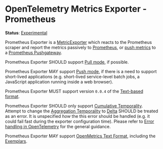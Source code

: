 # OpenTelemetry Metrics Exporter - Prometheus

**Status**: [Experimental](../../document-status.md)

Prometheus Exporter is a [MetricExporter](../sdk.md#metricexporter) which reacts
to the Prometheus scraper and report the metrics passively to
[Prometheus](https://prometheus.io/), or [push
metrics](https://prometheus.io/docs/instrumenting/pushing/) to a [Prometheus
Pushgateway](https://github.com/prometheus/pushgateway).

Prometheus Exporter SHOULD support [Pull mode](../sdk.md#pull-metric-exporter),
if possible.

Prometheus Exporter MAY support [Push mode](../sdk.md#push-metric-exporter), if
there is a need to support short-lived applications (e.g. short-lived
service-level batch jobs, a JavaScript application running inside a web
browser).

Prometheus Exporter MUST support version `0.0.4` of the [Text-based
format](https://github.com/prometheus/docs/blob/main/content/docs/instrumenting/exposition_formats.md#text-based-format).

Prometheus Exporter SHOULD only support [Cumulative
Temporality](../datamodel.md#temporality). Attempt to change the [Aggregation
Temporality](../datamodel.md#temporality) to
[Delta](../datamodel.md#temporality) SHOULD be treated as an error. It is
unspecified _how_ the this error should be handled (e.g. it could fail fast
during the exporter configuration time). Please refer to [Error handling in
OpenTelemetry](../../error-handling.md) for the general guidance.

Prometheus Exporter MAY support [OpenMetrics Text
Format](https://github.com/prometheus/docs/blob/main/content/docs/instrumenting/exposition_formats.md#openmetrics-text-format),
including the
[Exemplars](https://github.com/OpenObservability/OpenMetrics/blob/main/specification/OpenMetrics.md#exemplars).
